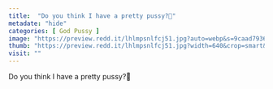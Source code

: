 ```yaml
---
title:  "Do you think I have a pretty pussy?🥰"
metadate: "hide"
categories: [ God Pussy ]
image: "https://preview.redd.it/lhlmpsnlfcj51.jpg?auto=webp&s=9caad79367e1adb952c9b881e9a5bbca2752ce82"
thumb: "https://preview.redd.it/lhlmpsnlfcj51.jpg?width=640&crop=smart&auto=webp&s=22e6c9402e27aa69dbc6aa06ebd2849f3b17c583"
visit: ""
---
```

Do you think I have a pretty pussy?🥰
